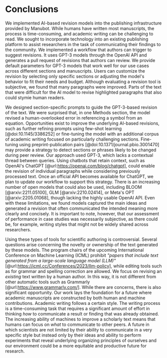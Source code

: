 # Conclusions

We implemented AI-based revision models into the publishing infrastructure provided by Manubot.
While humans have written most manuscripts, the process is time-consuming, and academic writing can be challenging to read.
We sought to incorporate technology into an existing publishing platform to assist researchers in the task of communicating their findings to the community.
We implemented a workflow that authors can trigger to suggest revisions.
It uses GPT-3 models through the OpenAI API and generates a pull request of revisions that authors can review.
We provide default parameters for GPT-3 models that work well for our use cases across different sections and manuscripts.
Users can customize the revision by selecting only specific sections or adjusting the model's behavior to fit their needs and budget.
Although evaluating a revision tool is subjective, we found that many paragraphs were improved.
Parts of the text that were difficult for the AI model to revise highlighted paragraphs that also could stymie human readers.


We designed section-specific prompts to guide the GPT-3-based revision of the text.
We were surprised that, in one Methods section, the model revised a human-overlooked error in referencing a symbol from an equation.
Opportunities exist to improve the underlying AI-based revisions, such as further refining prompts using few-shot learning [@doi:10.1145/3386252] or fine-tuning the model with an additional corpus of academic writing focused on particularly challenging sections.
Fine-tuning using preprint-publication pairs [@doi:10.1371/journal.pbio.3001470] may provide a strategy to detect sections or phrases likely to be changed during peer review.
Our approach used GPT-3, which lacks a contextual thread between queries.
Using chatbots that retain context, such as OpenAI's ChatGPT [@url:https://openai.com/blog/chatgpt], could enable the revision of individual paragraphs while considering previously processed text.
Once an official API becomes available for ChatGPT, we plan to update our workflow to support this strategy.
There is an increasing number of open models that could also be used, including BLOOM [@arxiv:2211.05100], GLM [@arxiv:2210.02414], or Meta's OPT [@arxiv:2205.01068], though lacking the highly usable OpenAI API.
Even with these limitations, we found models captured the main ideas and generated a revision that often communicated the intended meaning more clearly and concisely.
It is important to note, however, that our assessment of performance in case studies was necessarily subjective, as there could be, for example, writing styles that might not be widely shared across researchers.


Using these types of tools for scientific authoring is controversial.
Several questions arise concerning the novelty or ownership of the text generated by these models.
The program chairs of the upcoming International Conference on Machine Learning (ICML) prohibit *"papers that include text generated from a large-scale language model (LLM)"* [@url:https://icml.cc/Conferences/2023/llm-policy], while editing tools such as for grammar and spelling correction are allowed.
We focus on revising an *existing* text written by a human author.
In this way, it is not different from other automatic tools such as Grammarly [@url:https://www.grammarly.com/].
While there are concerns, there is also significant opportunity.
Our work lays the foundation for a future where academic manuscripts are constructed by both human and machine contributions.
Academic writing follows a certain style.
The writing process is a time-consuming task that requires a significant amount of effort in thinking *how* to communicate a result or finding that was already obtained.
The increasing ability of machines to improve a scholarly text means that humans can focus on *what* to communicate to other peers.
A future in which scientists are not limited by their ability to communicate in a very specific style but instead only by their ideas and ability to perform experiments that reveal underlying organizing principles of ourselves and our environment could be a more equitable and productive future for research.
